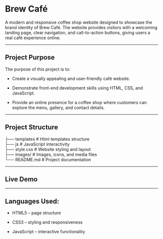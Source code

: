 # Brew Café 

A modern and responsive coffee shop website designed to showcase the brand identity of Brew Café.
The website provides visitors with a welcoming landing page, clear navigation, and call-to-action buttons, giving users a real café experience online.

---

## Project Purpose

The purpose of this project is to:

* Create a visually appealing and user-friendly café website.

* Demonstrate front-end development skills using HTML, CSS, and JavaScript.

* Provide an online presence for a coffee shop where customers can explore the menu, gallery, and contact details.

---

## Project Structure

├── templates       # Html templates structure  
├── js              # JavaScript interactivity  
├── style.css        # Website styling and layout  
├── images/          # Images, icons, and media files  
└── README.md        # Project documentation  

---

## Live Demo

---

## Languages Used:

* HTML5 – page structure

* CSS3 – styling and responsiveness

* JavaScript – interactive functionality
